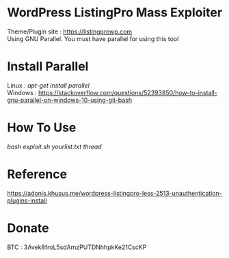 # WordPress ListingPro Mass Exploiter
Theme/Plugin site : https://listingprowp.com<br>
Using GNU Parallel. You must have parallel for using this tool
# Install Parallel
Linux : <i>apt-get install parallel</i><br>
Windows : https://stackoverflow.com/questions/52393850/how-to-install-gnu-parallel-on-windows-10-using-git-bash
# How To Use
<i>bash exploit.sh yourlist.txt thread</i>
# Reference
https://adonis.khusus.me/wordpress-listingpro-less-2513-unauthentication-plugins-install
# Donate
BTC : 3Avek8froL5sdAmzPUTDNhhpkKe21CscKP
